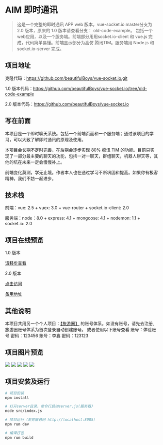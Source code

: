 
# AIM 即时通讯

> 这是一个完整的即时通讯 APP web 版本。vue-socket.io master分支为 2.0 版本，原来的 1.0 版本请查看分支： old-code-example。
>包括一个web应用，以及一个服务端。前端部分用用socket.io-client 和 vue.js 完成，代码简单易懂。前端显示部分为高仿 腾讯TIM。服务端用 Node.js 和 socket.io-server 完成。

## 项目地址
克隆代码：https://github.com/beautifulBoys/vue-socket.io.git

1.0 版本代码：https://github.com/beautifulBoys/vue-socket.io/tree/old-code-example

2.0 版本代码：https://github.com/beautifulBoys/vue-socket.io

## 写在前面

  本项目是一个即时聊天系统。包括一个前端页面和一个服务端；通过该项目的学习，可以大致了解即时通讯的原理及使用。

  本项目会长期不定时完善，在后期会逐步实现 80% 腾讯 TIM 的功能。目前只实现了一部分最主要的聊天的功能，包括一对一聊天，群组聊天，机器人聊天等，其他的坑在未来一定会慢慢补上。

  前端变化莫测，学无止境。作者本人也在通过学习不断巩固和提高。如果你有极客精神，我们不妨一起进步。

## 技术栈
前端：vue: 2.5 + vuex: 3.0 + vue-router + socket.io-client: 2.0

服务端：node：8.0 + express: 4.1 + mongoose: 4.1 + nodemon: 1.1 + socket.io: 2.0

## 项目在线预览
1.0 版本

[请移步查看](https://github.com/beautifulBoys/vue-socket.io/tree/old-code-example)

2.0 版本

[点击访问](http://47.95.212.47:8888/pc/vue-socket/index.html#/)

[备用地址](https://beautifulboys.github.io/pc/vue-socket/index.html#/)

## 其他说明
本项目共用另一个个人项目：[【旅游圈】](https://github.com/beautifulBoys/tourism-circle) 的账号体系。如没有账号，请先去注册,旅游圈账号体系为首次登录自动创建账号。
或者使用以下账号查看
账号：体验账号  密码：123456 
账号：李鑫      密码：123123

## 项目图片预览

<img src="https://raw.githubusercontent.com/beautifulBoys/vue-socket.io/master/source/images/1.png" />
<img src="https://raw.githubusercontent.com/beautifulBoys/vue-socket.io/master/source/images/2.png" />
<img src="https://raw.githubusercontent.com/beautifulBoys/vue-socket.io/master/source/images/3.png"/>
<img src="https://raw.githubusercontent.com/beautifulBoys/vue-socket.io/master/source/images/4.png"/>
<img src="https://raw.githubusercontent.com/beautifulBoys/vue-socket.io/master/source/images/5.png"/>


## 项目安装及运行

``` bash
# 项目安装
npm install

# 打开server目录，命令行启动server.js(服务器)
node src/index.js

# 项目运行（浏览器访问 http://localhost:8085）
npm run dev

# 编译打包
npm run build
```


